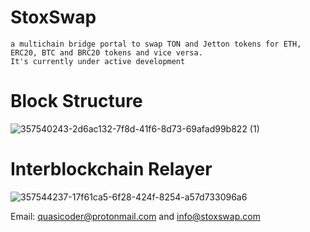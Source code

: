 # StoxSwap

```
a multichain bridge portal to swap TON and Jetton tokens for ETH, ERC20, BTC and BRC20 tokens and vice versa.
It's currently under active development
```


# Block Structure

![357540243-2d6ac132-7f8d-41f6-8d73-69afad99b822 (1)](https://github.com/user-attachments/assets/57a9ac5d-405b-436a-b9fd-27f626658e7b)

# Interblockchain Relayer

![357544237-17f61ca5-6f28-424f-8254-a57d733096a6](https://github.com/user-attachments/assets/caaa25c1-409e-4738-a911-cc4e94f228ef)


Email: quasicoder@protonmail.com      and      info@stoxswap.com 
